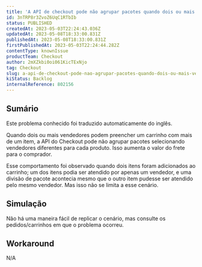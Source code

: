 ```yaml
---
title: 'A API de checkout pode não agrupar pacotes quando dois ou mais vendedores podem atender'
id: 3nTRP8r3ZvoZ6UqC1RTbIb
status: PUBLISHED
createdAt: 2023-05-03T22:24:43.036Z
updatedAt: 2023-05-08T18:33:00.831Z
publishedAt: 2023-05-08T18:33:00.831Z
firstPublishedAt: 2023-05-03T22:24:44.282Z
contentType: knownIssue
productTeam: Checkout
author: 2mXZkbi0oi061KicTExNjo
tag: Checkout
slug: a-api-de-checkout-pode-nao-agrupar-pacotes-quando-dois-ou-mais-vendedores-podem-atender
kiStatus: Backlog
internalReference: 802156
---
```


## Sumário

<div class="alert alert-info">
  <p>Este problema conhecido foi traduzido automaticamente do inglês.</p>
</div>


Quando dois ou mais vendedores podem preencher um carrinho com mais de um item, a API do Checkout pode não agrupar pacotes selecionando vendedores diferentes para cada produto. Isso aumenta o valor do frete para o comprador.

Esse comportamento foi observado quando dois itens foram adicionados ao carrinho; um dos itens podia ser atendido por apenas um vendedor, e uma divisão de pacote acontecia mesmo que o outro item pudesse ser atendido pelo mesmo vendedor. Mas isso não se limita a esse cenário.

## Simulação


Não há uma maneira fácil de replicar o cenário, mas consulte os pedidos/carrinhos em que o problema ocorreu.



## Workaround


N/A




